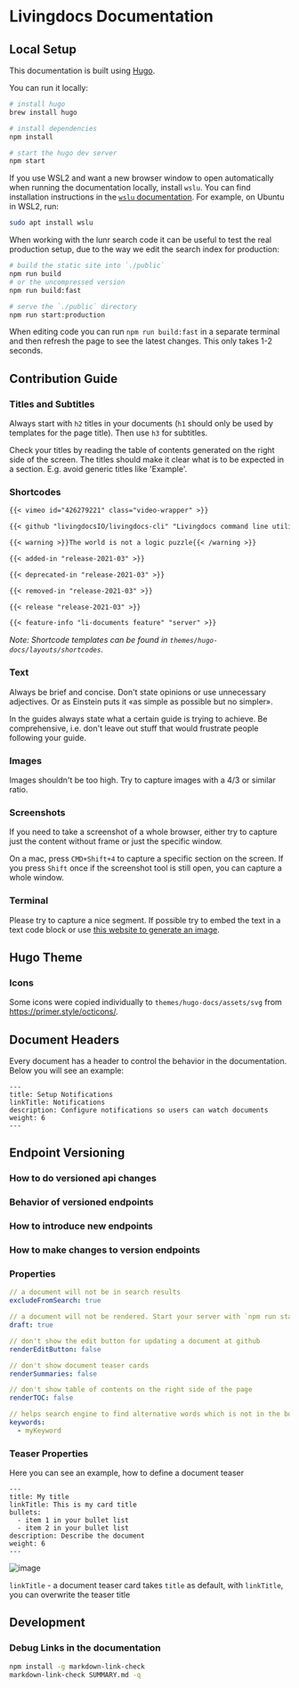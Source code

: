 # Livingdocs Documentation

## Local Setup

This documentation is built using [Hugo](https://gohugo.io/).

You can run it locally:

```bash
# install hugo
brew install hugo

# install dependencies
npm install

# start the hugo dev server
npm start
```

If you use WSL2 and want a new browser window to open automatically when running the documentation locally, install `wslu`. You can find installation instructions in the [`wslu` documentation](https://wslutiliti.es/wslu/install.html). For example, on Ubuntu in WSL2, run:

```bash
sudo apt install wslu
```

When working with the lunr search code it can be useful to test the real production setup, due to the way we edit the search index for production:

```bash
# build the static site into `./public`
npm run build
# or the uncompressed version
npm run build:fast

# serve the `./public` directory
npm run start:production
```

When editing code you can run `npm run build:fast` in a separate terminal and then refresh the page to see the latest changes. This only takes 1-2 seconds.

## Contribution Guide

### Titles and Subtitles

Always start with `h2` titles in your documents (`h1` should only be used by templates for the page title). Then use `h3` for subtitles.

Check your titles by reading the table of contents generated on the right side of the screen. The titles should make it clear what is to be expected in a section. E.g. avoid generic titles like 'Example'.

### Shortcodes

```markdown
{{< vimeo id="426279221" class="video-wrapper" >}}
```

```markdown
{{< github "livingdocsIO/livingdocs-cli" "Livingdocs command line utility" >}}
```

```markdown
{{< warning >}}The world is not a logic puzzle{{< /warning >}}
```

```markdown
{{< added-in "release-2021-03" >}}
```

```markdown
{{< deprecated-in "release-2021-03" >}}
```

```markdown
{{< removed-in "release-2021-03" >}}
```

```markdown
{{< release "release-2021-03" >}}
```

```markdown
{{< feature-info "li-documents feature" "server" >}}
```

_Note: Shortcode templates can be found in `themes/hugo-docs/layouts/shortcodes`._

### Text

Always be brief and concise. Don't state opinions or use unnecessary adjectives. Or as Einstein puts it «as simple as possible but no simpler».

In the guides always state what a certain guide is trying to achieve. Be comprehensive, i.e. don't leave out stuff that would frustrate people following your guide.

### Images

Images shouldn't be too high. Try to capture images with a 4/3 or similar ratio.

### Screenshots

If you need to take a screenshot of a whole browser, either try to capture just the content without frame or just the specific window.

On a mac, press `CMD+Shift+4` to capture a specific section on the screen.
If you press `Shift` once if the screenshot tool is still open, you can capture a whole window.

### Terminal

Please try to capture a nice segment. If possible try to embed the text in a text code block or use [this website to generate an image](https://carbon.now.sh/?bg=rgba%280%2C0%2C0%2C0%29&t=lucario&wt=bw&l=auto&ds=false&dsyoff=20px&dsblur=68px&wc=false&wa=true&pv=56px&ph=56px&ln=true&fl=1&fm=Fira+Code&fs=14px&lh=152%25&si=false&es=2x&wm=false&code=const%2520cars%2520%253D%2520%255B%27BMW%27%252C%2520%27Volvo%27%252C%2520%27Mini%27%255D%250A%250Afor%2520%28const%2520car%2520of%2520cars%29%2520%257B%250A%2520%2520console.log%28%2560car%253A%2520%2524%257Bcar%257D%2560%29%250A%257D).

## Hugo Theme

### Icons

Some icons were copied individually to `themes/hugo-docs/assets/svg` from
<https://primer.style/octicons/>.

## Document Headers

Every document has a header to control the behavior in the documentation. Below you will see an example:

```
---
title: Setup Notifications
linkTitle: Notifications
description: Configure notifications so users can watch documents
weight: 6
---
```

## Endpoint Versioning

### How to do versioned api changes

### Behavior of versioned endpoints

### How to introduce new endpoints

### How to make changes to version endpoints

### Properties

```yaml
// a document will not be in search results
excludeFromSearch: true

// a document will not be rendered. Start your server with `npm run start -- -D` to see drafts for development
draft: true

// don't show the edit button for updating a document at github
renderEditButton: false

// don't show document teaser cards
renderSummaries: false

// don't show table of contents on the right side of the page
renderTOC: false

// helps search engine to find alternative words which is not in the body of the document
keywords:
  - myKeyword
```

### Teaser Properties

Here you can see an example, how to define a document teaser

```
---
title: My title
linkTitle: This is my card title
bullets:
  - item 1 in your bullet list
  - item 2 in your bullet list
description: Describe the document
weight: 6
---
```

![image](https://user-images.githubusercontent.com/172394/140274827-1fdf9774-8664-44cc-ae62-cb17089461cc.png)

`linkTitle` - a document teaser card takes `title` as default, with `linkTitle`, you can overwrite the teaser title

## Development

### Debug Links in the documentation

```bash
npm install -g markdown-link-check
markdown-link-check SUMMARY.md -q
```
